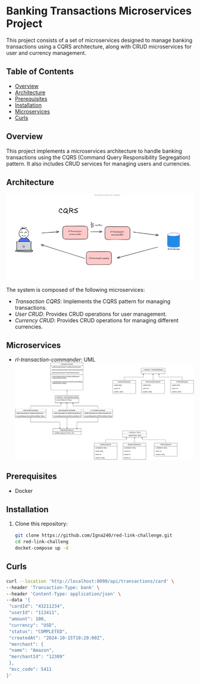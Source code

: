 # Banking Transactions Microservices Project

This project consists of a set of microservices designed to manage banking transactions using a CQRS architecture, along with CRUD microservices for user and currency management.

## Table of Contents

- [Overview](#overview)
- [Architecture](#architecture)
- [Prerequisites](#prerequisites)
- [Installation](#installation)
- [Microservices](#microservices)
- [Curls](#contact)

## Overview

This project implements a microservices architecture to handle banking transactions using the CQRS (Command Query Responsibility Segregation) pattern. It also includes CRUD services for managing users and currencies.

## Architecture

![Project Architecture](https://github.com/Igna240/red-link-challenge/blob/main/diagrams/software-architecture-cqrs.png?raw=true)

The system is composed of the following microservices:

- *Transaction CQRS*: Implements the CQRS pattern for managing transactions.
- *User CRUD*: Provides CRUD operations for user management.
- *Currency CRUD*: Provides CRUD operations for managing different currencies.

## Microservices

- *rl-transaction-commander*:
  UML
  ![Trial Commander UML](https://github.com/Igna240/red-link-challenge/blob/main/diagrams/uml_redlink.drawio.png?raw=true)
  

## Prerequisites

- Docker

## Installation

1. Clone this repository:

   ```bash
   git clone https://github.com/Igna240/red-link-challenge.git
   cd red-link-challeng
   docket-compose up -d

## Curls

```bash
curl --location 'http://localhost:8090/api/transactions/card' \
--header 'Transaction-Type: bank' \
--header 'Content-Type: application/json' \
--data '{
 "cardId": "43211234",
 "userId": "113411",
 "amount": 100,
 "currency": "USD",
 "status": "COMPLETED",
 "createdAt": "2024-10-15T10:20:00Z",
 "merchant": {
 "name": "Amazon",
 "merchantId": "12309"
 },
 "mcc_code": 5411
}'
  
